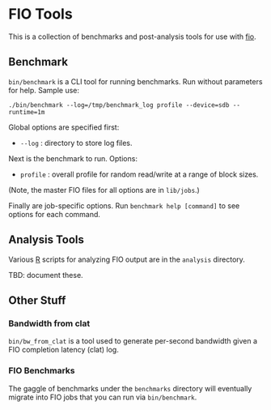 # FIO Tools

This is a collection of benchmarks and post-analysis tools for use with [fio](http://git.kernel.dk/?p=fio.git).

## Benchmark

`bin/benchmark` is a CLI tool for running benchmarks. Run without parameters for help. Sample use:

    ./bin/benchmark --log=/tmp/benchmark_log profile --device=sdb --runtime=1m

Global options are specified first:

* `--log` : directory to store log files.

Next is the benchmark to run. Options:

* `profile` : overall profile for random read/write at a range of block sizes.

(Note, the master FIO files for all options are in `lib/jobs`.)

Finally are job-specific options. Run `benchmark help [command]` to see options for each command.

## Analysis Tools

Various [R](http://www.r-project.org) scripts for analyzing FIO output are in the `analysis` directory.

TBD: document these.

## Other Stuff

### Bandwidth from clat

`bin/bw_from_clat` is a tool used to generate per-second bandwidth given a FIO completion latency (clat) log.

### FIO Benchmarks

The gaggle of benchmarks under the `benchmarks` directory will eventually migrate into FIO jobs that you can run via `bin/benchmark`.
